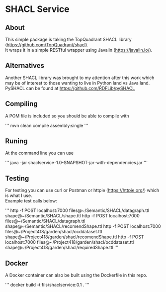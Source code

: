 # SHACL Service

## About
This simple package is taking the TopQuadrant SHACL library (https://github.com/TopQuadrant/shacl).  
It wraps it in a simple RESTful wrapper using Javalin (https://javalin.io/).   

## Alternatives
Another SHACL library was brought to my attention after this work which may be of interest to 
those wanting to live in Python land vs Java land.  PySHACL can be found at
https://github.com/RDFLib/pySHACL 

## Compiling

A POM file is included so you should be able to compile with

'''
mvn clean compile assembly:single
'''

## Runing

At the command line you can use 

'''
java -jar shaclservice-1.0-SNAPSHOT-jar-with-dependencies.jar
'''

## Testing

For testing you can use curl or Postman or httpie (https://httpie.org/) which is what I use.  
Example test calls below:

'''
http -f POST localhost:7000  files@~/Semantic/SHACL/datagraph.ttl shape@~/Semantic/SHACL/shape.ttl 
http -f POST localhost:7000  files@~/Semantic/SHACL/datagraph.ttl shape@~/Semantic/SHACL/recomendShape.ttl 
http -f POST localhost:7000  files@~/Project418/garden/shacl/ocddataset.ttl  shape@~/Project418/garden/shacl/recomendShape.ttl 
http -f POST localhost:7000  files@~/Project418/garden/shacl/ocddataset.ttl  shape@~/Project418/garden/shacl/requiredShape.ttl 
''' 

## Docker

A Docker container can also be built using the Dockerfile in this repo.  

'''
docker build -t fils/shaclservice:0.1 .
'''
